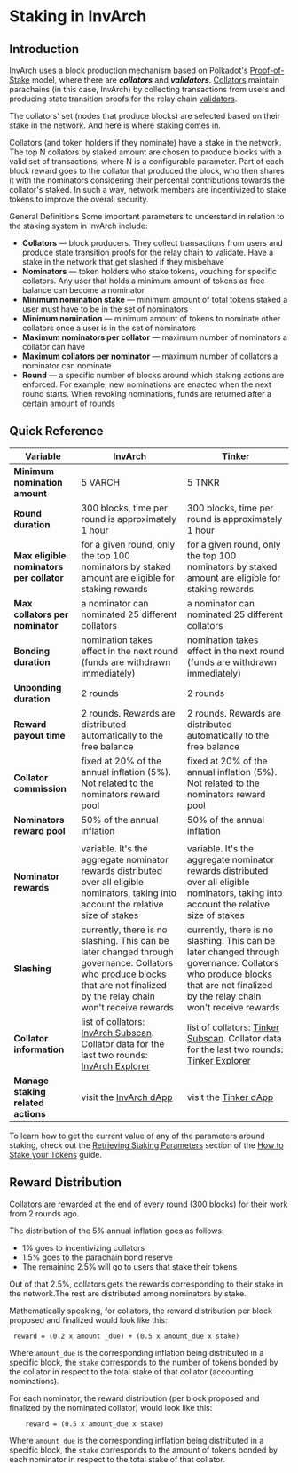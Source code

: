 # Staking in InvArch

## Introduction

InvArch uses a block production mechanism based on Polkadot's [Proof-of-Stake](https://wiki.polkadot.network/docs/learn-consensus) model, where there are _**collators**_ and _**validators**_. [Collators](https://wiki.polkadot.network/docs/learn-collator) maintain parachains (in this case, InvArch) by collecting transactions from users and producing state transition proofs for the relay chain [validators](https://wiki.polkadot.network/docs/learn-validator).

The collators' set (nodes that produce blocks) are selected based on their stake in the network. And here is where staking comes in.

Collators (and token holders if they nominate) have a stake in the network. The top N collators by staked amount are chosen to produce blocks with a valid set of transactions, where N is a configurable parameter. Part of each block reward goes to the collator that produced the block, who then shares it with the nominators considering their percental contributions towards the collator's staked. In such a way, network members are incentivized to stake tokens to improve the overall security.

General Definitions Some important parameters to understand in relation to the staking system in InvArch include:

* **Collators** — block producers. They collect transactions from users and produce state transition proofs for the relay chain to validate. Have a stake in the network that get slashed if they misbehave
* **Nominators** — token holders who stake tokens, vouching for specific collators. Any user that holds a minimum amount of tokens as free balance can become a nominator
* **Minimum nomination stake** — minimum amount of total tokens staked a user must have to be in the set of nominators
* **Minimum nomination** — minimum amount of tokens to nominate other collators once a user is in the set of nominators
* **Maximum nominators per collator** — maximum number of nominators a collator can have
* **Maximum collators per nominator** — maximum number of collators a nominator can nominate
* **Round** — a specific number of blocks around which staking actions are enforced. For example, new nominations are enacted when the next round starts. When revoking nominations, funds are returned after a certain amount of rounds

## Quick Reference

| Variable                                 | InvArch                                                                                                                                                                     | Tinker                                                                                                                                                                      |
| ---------------------------------------- | --------------------------------------------------------------------------------------------------------------------------------------------------------------------------- | --------------------------------------------------------------------------------------------------------------------------------------------------------------------------- |
| **Minimum nomination amount**            | 5 VARCH                                                                                                                                                                     | 5 TNKR                                                                                                                                                                      |
| **Round duration**                       | 300 blocks, time per round is approximately 1 hour                                                                                                                          | 300 blocks, time per round is approximately 1 hour                                                                                                                          |
| **Max eligible nominators per collator** | for a given round, only the top 100 nominators by staked amount are eligible for staking rewards                                                                            | for a given round, only the top 100 nominators by staked amount are eligible for staking rewards                                                                            |
| **Max collators per nominator**          | a nominator can nominated 25 different collators                                                                                                                            | a nominator can nominated 25 different collators                                                                                                                            |
| **Bonding duration**                     | nomination takes effect in the next round (funds are withdrawn immediately)                                                                                                 | nomination takes effect in the next round (funds are withdrawn immediately)                                                                                                 |
| **Unbonding duration**                   | 2 rounds                                                                                                                                                                    | 2 rounds                                                                                                                                                                    |
| **Reward payout time**                   | 2 rounds. Rewards are distributed automatically to the free balance                                                                                                         | 2 rounds. Rewards are distributed automatically to the free balance                                                                                                         |
| **Collator commission**                  | fixed at 20% of the annual inflation (5%). Not related to the nominators reward pool                                                                                        | fixed at 20% of the annual inflation (5%). Not related to the nominators reward pool                                                                                        |
| **Nominators reward pool**               | 50% of the annual inflation                                                                                                                                                 | 50% of the annual inflation                                                                                                                                                 |
|                                          |                                                                                                                                                                             |                                                                                                                                                                             |
| **Nominator rewards**                    | variable. It's the aggregate nominator rewards distributed over all eligible nominators, taking into account the relative size of stakes                                    | variable. It's the aggregate nominator rewards distributed over all eligible nominators, taking into account the relative size of stakes                                    |
| **Slashing**                             | currently, there is no slashing. This can be later changed through governance. Collators who produce blocks that are not finalized by the relay chain won't receive rewards | currently, there is no slashing. This can be later changed through governance. Collators who produce blocks that are not finalized by the relay chain won't receive rewards |
| **Collator information**                 | list of collators: [InvArch Subscan](../../Learn/https:/). Collator data for the last two rounds: [InvArch Explorer](../../Learn/https:/)                                   | list of collators: [Tinker Subscan](../../Learn/https:/). Collator data for the last two rounds: [Tinker Explorer](../../Learn/https:/)                                     |
| **Manage staking related actions**       | visit the [InvArch dApp](../../Learn/https:/)                                                                                                                               | visit the [Tinker dApp](../../Learn/https:/)                                                                                                                                |

To learn how to get the current value of any of the parameters around staking, check out the [Retrieving Staking Parameters](02-staking.md) section of the [How to Stake your Tokens](02-staking.md) guide.

## Reward Distribution

Collators are rewarded at the end of every round (300 blocks) for their work from 2 rounds ago.

The distribution of the 5% annual inflation goes as follows:

* 1% goes to incentivizing collators
* 1.5% goes to the parachain bond reserve
* The remaining 2.5% will go to users that stake their tokens

Out of that 2.5%, collators gets the rewards corresponding to their stake in the network.The rest are distributed among nominators by stake.

Mathematically speaking, for collators, the reward distribution per block proposed and finalized would look like this:

```
 reward = (0.2 x amount _due) + (0.5 x amount_due x stake)
```

Where `amount_due` is the corresponding inflation being distributed in a specific block, the `stake` corresponds to the number of tokens bonded by the collator in respect to the total stake of that collator (accounting nominations).

For each nominator, the reward distribution (per block proposed and finalized by the nominated collator) would look like this:

```
    reward = (0.5 x amount_due x stake)
```

Where `amount_due` is the corresponding inflation being distributed in a specific block, the `stake` corresponds to the amount of tokens bonded by each nominator in respect to the total stake of that collator.
